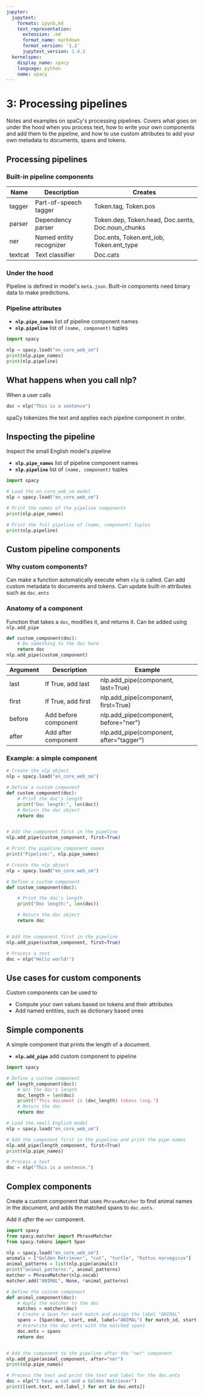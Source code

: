 ```yaml
---
jupyter:
  jupytext:
    formats: ipynb,md
    text_representation:
      extension: .md
      format_name: markdown
      format_version: '1.2'
      jupytext_version: 1.4.2
  kernelspec:
    display_name: spacy
    language: python
    name: spacy
---
```


# 3: Processing pipelines

Notes and examples
on spaCy's processing pipelines.
Covers what goes on under the hood
when you process text,
how to write your own components
and add them to the pipeline,
and how to use custom attributes
to add your own metadata to documents, spans and tokens.


## Processing pipelines


### Built-in pipeline components

| Name    | Description             | Creates                                           |
| ------- | ----------------------- | ------------------------------------------------- |
| tagger  | Part-of-speech tagger   | Token.tag, Token.pos                              |
| parser  | Dependency parser       | Token.dep, Token.head, Doc.sents, Doc.noun_chunks |
| ner     | Named entity recognizer | Doc.ents, Token.ent_iob, Token.ent_type           |
| textcat | Text classifier         | Doc.cats                                          |



### Under the hood

Pipeline is defined in model's `meta.json`.
Built-in components need binary data to make predictions.


### Pipeline attributes

- **`nlp.pipe_names`**
  list of pipeline component names
- **`nlp.pipeline`**
  list of `(name, component)` tuples

```python
import spacy

nlp = spacy.load("en_core_web_sm")
print(nlp.pipe_names)
print(nlp.pipeline)
```

<!-- #region -->
## What happens when you call nlp?

When a user calls

```python
doc = nlp("This is a sentence")
```

spaCy tokenizes the text
and applies each pipeline component in order.
<!-- #endregion -->

## Inspecting the pipeline

Inspect the small English model's pipeline

- **`nlp.pipe_names`**
  list of pipeline component names
- **`nlp.pipeline`**
  list of `(name, component)` tuples

```python
import spacy

# Load the en_core_web_sm model
nlp = spacy.load("en_core_web_sm")

# Print the names of the pipeline components
print(nlp.pipe_names)

# Print the full pipeline of (name, component) tuples
print(nlp.pipeline)
```

## Custom pipeline components


### Why custom components?

Can make a function automatically execute
when `nlp` is called.
Can add custom metadata to documents and tokens.
Can update built-in attributes such as `doc.ents`

<!-- #region -->
### Anatomy of a component

Function that takes a `doc`,
modifies it,
and returns it.
Can be added using `nlp.add_pipe`

```python
def custom_component(doc):
    # Do something to the doc here
    return doc
nlp.add_pipe(custom_component)
```

| Argument | Description          | Example                                 |
| -------- | -------------------- | --------------------------------------- |
| last     | If True, add last    | nlp.add_pipe(component, last=True)      |
| first    | If True, add first   | nlp.add_pipe(component, first=True)     |
| before   | Add before component | nlp.add_pipe(component, before="ner")   |
| after    | Add after component  | nlp.add_pipe(component, after="tagger") |

<!-- #endregion -->

### Example: a simple component

```python
# Create the nlp object
nlp = spacy.load("en_core_web_sm")

# Define a custom component
def custom_component(doc):
    # Print the doc's length
    print("Doc length:", len(doc))
    # Return the doc object
    return doc


# Add the component first in the pipeline
nlp.add_pipe(custom_component, first=True)

# Print the pipeline component names
print("Pipeline:", nlp.pipe_names)
```

```python
# Create the nlp object
nlp = spacy.load("en_core_web_sm")

# Define a custom component
def custom_component(doc):

    # Print the doc's length
    print("Doc length:", len(doc))

    # Return the doc object
    return doc


# Add the component first in the pipeline
nlp.add_pipe(custom_component, first=True)

# Process a text
doc = nlp("Hello world!")
```

## Use cases for custom components

Custom components can be used to

- Compute your own values based on tokens and their attributes
- Add named entities,
  such as dictionary based ones


## Simple components

A simple component
that prints the length of a document.

- **`nlp.add_pipe`**
  add custom component to pipeline

```python
import spacy

# Define a custom component
def length_component(doc):
    # Get the doc's length
    doc_length = len(doc)
    print(f"This document is {doc_length} tokens long.")
    # Return the doc
    return doc

# Load the small English model
nlp = spacy.load("en_core_web_sm")

# Add the component first in the pipeline and print the pipe names
nlp.add_pipe(length_component, first=True)
print(nlp.pipe_names)

# Process a text
doc = nlp("This is a sentence.")
```

## Complex components

Create a custom component
that uses `PhraseMatcher`
to find animal names
in the document,
and adds the matched spans to `doc.ents`.

Add it _after_ the `ner` component.

```python
import spacy
from spacy.matcher import PhraseMatcher
from spacy.tokens import Span

nlp = spacy.load("en_core_web_sm")
animals = ["Golden Retriever", "cat", "turtle", "Rattus norvegicus"]
animal_patterns = list(nlp.pipe(animals))
print("animal_patterns:", animal_patterns)
matcher = PhraseMatcher(nlp.vocab)
matcher.add("ANIMAL", None, *animal_patterns)

# Define the custom component
def animal_component(doc):
    # Apply the matcher to the doc
    matches = matcher(doc)
    # Create a Span for each match and assign the label "ANIMAL"
    spans = [Span(doc, start, end, label="ANIMAL") for match_id, start, end in matches]
    # Overwrite the doc.ents with the matched spans
    doc.ents = spans
    return doc


# Add the component to the pipeline after the "ner" component
nlp.add_pipe(animal_component, after="ner")
print(nlp.pipe_names)

# Process the text and print the text and label for the doc.ents
doc = nlp("I have a cat and a Golden Retriever")
print([(ent.text, ent.label_) for ent in doc.ents])
```

```python

```
